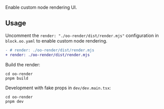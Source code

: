 Enable custom node rendering UI.

## Usage

Uncomment the `render: "./oo-render/dist/render.mjs"` configuration in `block.oo.yaml` to enable custom node rendering.

```diff
- # render: ./oo-render/dist/render.mjs
+ render: ./oo-render/dist/render.mjs
```

Build the render:

```
cd oo-render
pnpm build
```

Development with fake props in `dev/dev.main.tsx`:

```
cd oo-render
pnpm dev
```
